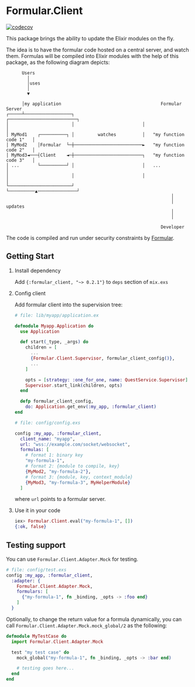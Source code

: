# Formular.Client

[![codecov](https://codecov.io/gh/qhwa/formular-client/branch/master/graph/badge.svg?token=ILRAXWMNU4)](https://codecov.io/gh/qhwa/formular-client)

This package brings the ability to update the Elixir modules on the fly.

The idea is to have the formular code hosted on a central server, and watch them. Formulas will be compiled into Elixir modules with the help of this package, as the following diagram depicts:

```
      Users
        │
        │uses
        │
        ▼

      │my application                                      Formular Server
┌─────┴──────────────────┐                          ┌──────────────────────────┐
│                        │                          │                          │
│ MyMod1    ┌──────────┐ │         watches          │   "my function code 1"   │
│ MyMod2    │Formular  └─┼──────────────────────────►   "my function code 2"   │
│ MyMod3◄───┤Client    ◄─┼──────────────────────────┐   "my function code 3"   │
│ ...       └──────────┘ │                          │   ...                    │
│                        │                          │                          │
└────────────────────────┘                          └──────────▲───────────────┘
                                                               │
                                                               │ updates
                                                               │
                                                               │

                                                           Developer
```

The code is compiled and run under security constraints by [Formular](https://github.com/qhwa/formular).

## Getting Start

1. Install dependency

    Add `{:formular_client, "~> 0.2.1"}` to `deps` section of `mix.exs`

2. Config client

    Add formular client into the supervision tree:

    ```elixir
    # file: lib/myapp/application.ex
    
    defmodule Myapp.Application do
      use Application

      def start(_type, _args) do
        children = [
          ...
          {Formular.Client.Supervisor, formular_client_config()},
          ...
        ]

        opts = [strategy: :one_for_one, name: QuestService.Supervisor]
        Supervisor.start_link(children, opts)
      end

      defp formular_client_config,
        do: Application.get_env(:my_app, :formular_client)
    end
    ```

    ```elixir
    # file: config/config.exs

    config :my_app, :formular_client,
      client_name: "myapp",
      url: "wss://example.com/socket/websocket",
      formulas: [
        # format 1: binary key
        "my-formula-1",
        # format 2: {module to compile, key}
        {MyMod2, "my-formula-2"},
        # format 3: {module, key, context_module}
        {MyMod3, "my-formula-3", MyHelperModule}
      ]
    ```

    where `url` points to a formular server.

3. Use it in your code

    ```elixir
    iex> Formular.Client.eval("my-formula-1", [])
    {:ok, false}
    ```

## Testing support

You can use `Formular.Client.Adapter.Mock` for testing.

```elixir
# file: config/test.exs
config :my_app, :formular_client,
  :adapter: {
    Formular.Client.Adapter.Mock,
    formulars: [
      {"my-formula-1", fn _binding, _opts -> :foo end}
    ]
  }
```

Optionally, to change the return value for a formula dynamically, you can call `Formular.Client.Adapter.Mock.mock_global/2` as the following:

```elixir
defmodule MyTestCase do
  import Formular.Client.Adapter.Mock

  test "my test case" do
    mock_global("my-formula-1", fn _binding, _opts -> :bar end)

    # testing goes here...
  end
end
```
